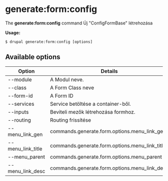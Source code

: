 # generate:form:config
The **generate:form:config** command Új "ConfigFormBase" létrehozása

**Usage:**
```
$ drupal generate:form:config [options] 
```

## Available options
Option | Details
-------|-------------
--module | A Modul neve.
--class | A Form Class neve
--form-id | A Form ID
--services | Service betöltése a container-ből.
--inputs | Beviteli mezők létrehozása formhoz.
--routing | Routing frissítése
--menu_link_gen | commands.generate.form.options.menu_link_gen
--menu_link_title | commands.generate.form.options.menu_link_title
--menu_parent | commands.generate.form.options.menu_parent
--menu_link_desc | commands.generate.form.options.menu_link_desc
